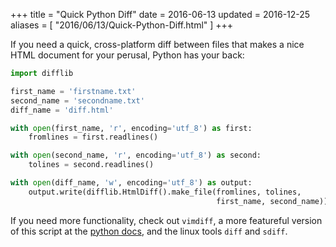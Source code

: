 +++
title = "Quick Python Diff"
date = 2016-06-13
updated = 2016-12-25
aliases = [ "2016/06/13/Quick-Python-Diff.html" ]
+++

If you need a quick, cross-platform diff between files that makes a nice
HTML document for your perusal, Python has your back:


```python
import difflib

first_name = 'firstname.txt'
second_name = 'secondname.txt'
diff_name = 'diff.html'

with open(first_name, 'r', encoding='utf_8') as first:
    fromlines = first.readlines()

with open(second_name, 'r', encoding='utf_8') as second:
    tolines = second.readlines()

with open(diff_name, 'w', encoding='utf_8') as output:
    output.write(difflib.HtmlDiff().make_file(fromlines, tolines,
                                              first_name, second_name))
```

If you need more functionality, check out `vimdiff`, a more featureful version of this script at the [python docs](https://docs.python.org/3.5/library/difflib.html#a-command-line-interface-to-difflib), and the linux tools `diff` and `sdiff`.
